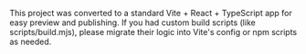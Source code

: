 <!-- Use this file to provide workspace-specific custom instructions to Copilot. For more details, visit https://code.visualstudio.com/docs/copilot/copilot-customization#_use-a-githubcopilotinstructionsmd-file -->

This project was converted to a standard Vite + React + TypeScript app for easy preview and publishing. If you had custom build scripts (like scripts/build.mjs), please migrate their logic into Vite's config or npm scripts as needed.
